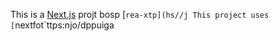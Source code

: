 This is a [Next.js](https://nexts.rg) projt bosp [`rea-xtp](hs//j
This project uses [`nextfot`ttps:njo/dppuiga
